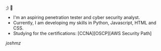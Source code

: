 ;) 👋
- I'm an aspiring penetration tester and cyber security analyst.
- Currently, I am developing my skills in Python, Javascript, HTML and CSS.
- Studying for the certifications: [CCNA][OSCP][AWS Security Path]

*joshmz*
